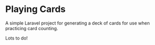 # Playing Cards

A simple Laravel project for generating a deck of cards for use when practicing card counting.

Lots to do!
